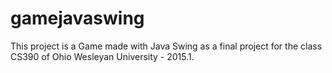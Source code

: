 # gamejavaswing
This project is a Game made with Java Swing as a final project for the class CS390 of Ohio Wesleyan University - 2015.1.
